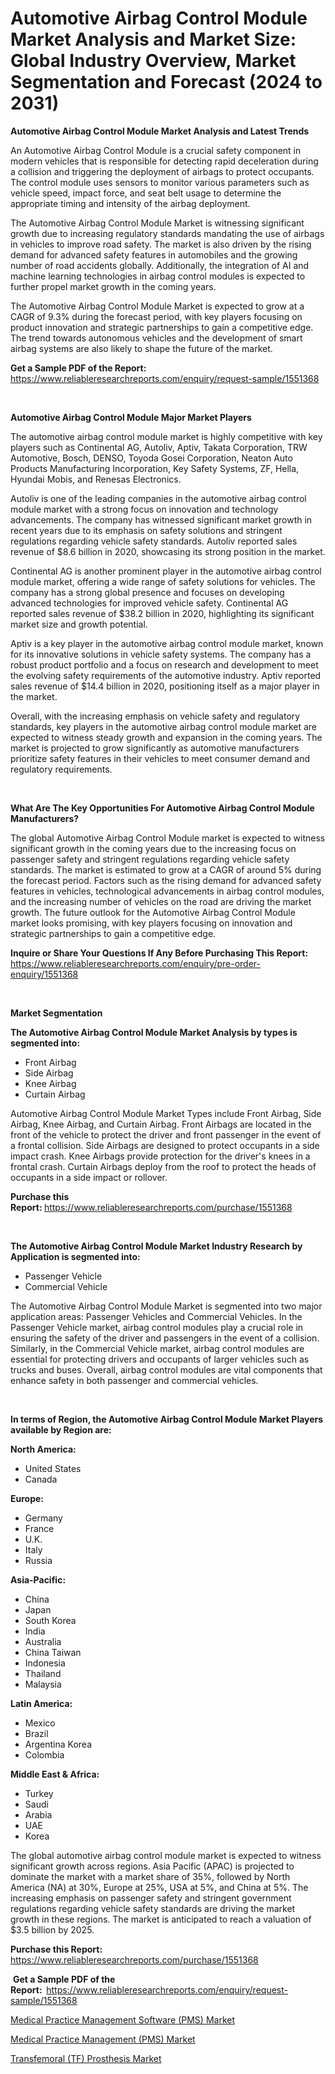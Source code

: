 <p><h1>Automotive Airbag Control Module Market Analysis and Market Size: Global Industry Overview, Market Segmentation and Forecast (2024 to 2031)</h1></p><p><strong>Automotive Airbag Control Module Market Analysis and Latest Trends</strong></p>
<p><p>An Automotive Airbag Control Module is a crucial safety component in modern vehicles that is responsible for detecting rapid deceleration during a collision and triggering the deployment of airbags to protect occupants. The control module uses sensors to monitor various parameters such as vehicle speed, impact force, and seat belt usage to determine the appropriate timing and intensity of the airbag deployment.</p><p>The Automotive Airbag Control Module Market is witnessing significant growth due to increasing regulatory standards mandating the use of airbags in vehicles to improve road safety. The market is also driven by the rising demand for advanced safety features in automobiles and the growing number of road accidents globally. Additionally, the integration of AI and machine learning technologies in airbag control modules is expected to further propel market growth in the coming years.</p><p>The Automotive Airbag Control Module Market is expected to grow at a CAGR of 9.3% during the forecast period, with key players focusing on product innovation and strategic partnerships to gain a competitive edge. The trend towards autonomous vehicles and the development of smart airbag systems are also likely to shape the future of the market.</p></p>
<p><strong>Get a Sample PDF of the Report:&nbsp;</strong> <a href="https://www.reliableresearchreports.com/enquiry/request-sample/1551368">https://www.reliableresearchreports.com/enquiry/request-sample/1551368</a></p>
<p>&nbsp;</p>
<p><strong>Automotive Airbag Control Module Major Market Players</strong></p>
<p><p>The automotive airbag control module market is highly competitive with key players such as Continental AG, Autoliv, Aptiv, Takata Corporation, TRW Automotive, Bosch, DENSO, Toyoda Gosei Corporation, Neaton Auto Products Manufacturing Incorporation, Key Safety Systems, ZF, Hella, Hyundai Mobis, and Renesas Electronics.</p><p>Autoliv is one of the leading companies in the automotive airbag control module market with a strong focus on innovation and technology advancements. The company has witnessed significant market growth in recent years due to its emphasis on safety solutions and stringent regulations regarding vehicle safety standards. Autoliv reported sales revenue of $8.6 billion in 2020, showcasing its strong position in the market.</p><p>Continental AG is another prominent player in the automotive airbag control module market, offering a wide range of safety solutions for vehicles. The company has a strong global presence and focuses on developing advanced technologies for improved vehicle safety. Continental AG reported sales revenue of $38.2 billion in 2020, highlighting its significant market size and growth potential.</p><p>Aptiv is a key player in the automotive airbag control module market, known for its innovative solutions in vehicle safety systems. The company has a robust product portfolio and a focus on research and development to meet the evolving safety requirements of the automotive industry. Aptiv reported sales revenue of $14.4 billion in 2020, positioning itself as a major player in the market.</p><p>Overall, with the increasing emphasis on vehicle safety and regulatory standards, key players in the automotive airbag control module market are expected to witness steady growth and expansion in the coming years. The market is projected to grow significantly as automotive manufacturers prioritize safety features in their vehicles to meet consumer demand and regulatory requirements.</p></p>
<p>&nbsp;</p>
<p><strong>What Are The Key Opportunities For Automotive Airbag Control Module Manufacturers?</strong></p>
<p><p>The global Automotive Airbag Control Module market is expected to witness significant growth in the coming years due to the increasing focus on passenger safety and stringent regulations regarding vehicle safety standards. The market is estimated to grow at a CAGR of around 5% during the forecast period. Factors such as the rising demand for advanced safety features in vehicles, technological advancements in airbag control modules, and the increasing number of vehicles on the road are driving the market growth. The future outlook for the Automotive Airbag Control Module market looks promising, with key players focusing on innovation and strategic partnerships to gain a competitive edge.</p></p>
<p><strong>Inquire or Share Your Questions If Any Before Purchasing This Report:</strong> <a href="https://www.reliableresearchreports.com/enquiry/pre-order-enquiry/1551368">https://www.reliableresearchreports.com/enquiry/pre-order-enquiry/1551368</a></p>
<p>&nbsp;</p>
<p><strong>Market Segmentation</strong></p>
<p><strong>The Automotive Airbag Control Module Market Analysis by types is segmented into:</strong></p>
<p><ul><li>Front Airbag</li><li>Side Airbag</li><li>Knee Airbag</li><li>Curtain Airbag</li></ul></p>
<p><p>Automotive Airbag Control Module Market Types include Front Airbag, Side Airbag, Knee Airbag, and Curtain Airbag. Front Airbags are located in the front of the vehicle to protect the driver and front passenger in the event of a frontal collision. Side Airbags are designed to protect occupants in a side impact crash. Knee Airbags provide protection for the driver's knees in a frontal crash. Curtain Airbags deploy from the roof to protect the heads of occupants in a side impact or rollover.</p></p>
<p><strong>Purchase this Report:&nbsp;</strong><a href="https://www.reliableresearchreports.com/purchase/1551368">https://www.reliableresearchreports.com/purchase/1551368</a></p>
<p>&nbsp;</p>
<p><strong>The Automotive Airbag Control Module Market Industry Research by Application is segmented into:</strong></p>
<p><ul><li>Passenger Vehicle</li><li>Commercial Vehicle</li></ul></p>
<p><p>The Automotive Airbag Control Module Market is segmented into two major application areas: Passenger Vehicles and Commercial Vehicles. In the Passenger Vehicle market, airbag control modules play a crucial role in ensuring the safety of the driver and passengers in the event of a collision. Similarly, in the Commercial Vehicle market, airbag control modules are essential for protecting drivers and occupants of larger vehicles such as trucks and buses. Overall, airbag control modules are vital components that enhance safety in both passenger and commercial vehicles.</p></p>
<p>&nbsp;</p>
<p><strong>In terms of Region, the Automotive Airbag Control Module Market Players available by Region are:</strong></p>
<p>
    <p> <strong> North America: </strong>
        <ul>
            <li>United States</li>
            <li>Canada</li>
        </ul>
        </p> 
    <p> <strong> Europe: </strong>
        <ul>
            <li>Germany</li>
            <li>France</li>
            <li>U.K.</li>
            <li>Italy</li>
            <li>Russia</li>
        </ul>
        </p> 
    <p> <strong> Asia-Pacific: </strong>
        <ul>
            <li>China</li>
            <li>Japan</li>
            <li>South Korea</li>
            <li>India</li>
            <li>Australia</li>
            <li>China Taiwan</li>
            <li>Indonesia</li>
            <li>Thailand</li>
            <li>Malaysia</li>
        </ul>
        </p> 
    <p> <strong> Latin America: </strong>
        <ul>
            <li>Mexico</li>
            <li>Brazil</li>
            <li>Argentina Korea</li>
            <li>Colombia</li>
        </ul>
        </p> 
    <p> <strong> Middle East & Africa: </strong>
        <ul>
            <li>Turkey</li>
            <li>Saudi</li>
            <li>Arabia</li>
            <li>UAE</li>
            <li>Korea</li>
        </ul>
    </p>
    </p>
<p><p>The global automotive airbag control module market is expected to witness significant growth across regions. Asia Pacific (APAC) is projected to dominate the market with a market share of 35%, followed by North America (NA) at 30%, Europe at 25%, USA at 5%, and China at 5%. The increasing emphasis on passenger safety and stringent government regulations regarding vehicle safety standards are driving the market growth in these regions. The market is anticipated to reach a valuation of $3.5 billion by 2025.</p></p>
<p><strong>Purchase this Report: </strong><a href="https://www.reliableresearchreports.com/purchase/1551368">https://www.reliableresearchreports.com/purchase/1551368</a></p>
<p>&nbsp;<strong>Get a Sample PDF of the Report:&nbsp;&nbsp;</strong><a href="https://www.reliableresearchreports.com/enquiry/request-sample/1551368">https://www.reliableresearchreports.com/enquiry/request-sample/1551368</a></p>
<p><strong></strong></p>
<p><p><a href="https://view.publitas.com/reportprime-1/medical-practice-management-software-pms-market-size-global-industry-overview-market-segmentation-and-forecast-2023-to-2030/">Medical Practice Management Software (PMS) Market</a></p><p><a href="https://view.publitas.com/reportprime-1/medical-practice-management-pms-market-size-market-trends-and-growth-outlook-forecasted-for-period-from-2023-to-2030/">Medical Practice Management (PMS) Market</a></p><p><a href="https://view.publitas.com/reportprime-1/transfemoral-tf-prosthesis-market-provides-detailed-segmentation-of-this-market-based-on-type-application-and-region-and-forecast-for-the-period-from-2023-2030/">Transfemoral (TF) Prosthesis Market</a></p></p>